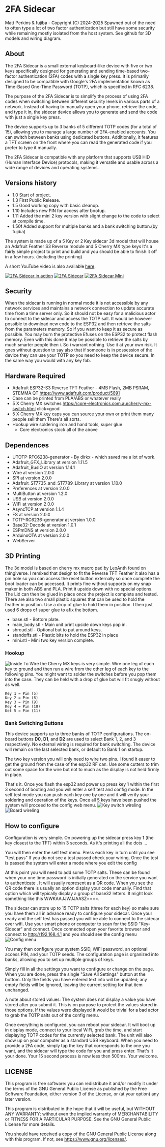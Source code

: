 # 2FA Sidecar

Matt Perkins & fujiba - Copyright (C) 2024-2025
Spawned out of the need to often type a lot of two factor authentication
but still have some security while remaining mostly isolated from the host system.
See github for 3D models and wiring diagram.

## About

The 2FA Sidecar is a small external keyboard-like device with five or two keys specifically designed for generating and sending time-based two-factor authentication (2FA) codes with a single key press. It is primarily designed to be compatible with Google's 2FA implementation known as Time-Based One-Time Password (TOTP), which is specified in RFC 6238.

The purpose of the 2FA Sidecar is to simplify the process of using 2FA codes when switching between different security levels in various parts of a network. Instead of having to manually open your phone, retrieve the code, and type it in, the sidecar device allows you to generate and send the code with just a single key press.

The device supports up to 3 banks of 5 different TOTP codes (for a total of 15), allowing you to manage a large number of 2FA-enabled accounts. You can switch between banks using dedicated buttons. Additionally, it features a TFT screen on the front where you can read the generated code if you prefer to type it manually.

The 2FA Sidecar is compatible with any platform that supports USB HID (Human Interface Device) protocols, making it versatile and usable across a wide range of devices and operating systems.

## Versions history

- 1.0 Start of project.
- 1.3 First Public Release.
- 1.5 Good working copy with basic cleanup.
- 1.10 Includes new PIN for access after bootup.
- 1.11 Added the mini 2 key version with slight change to the code to select at compile time.
- 1.50f Added support for multiple banks and a bank switching button.(by fujiba)

The system is made up of a 5 Key or 2 Key sidecar 3d model that will house an Adafruit Feather S3 Reverse module and 5 Cherry MX type keys It's a fairly simple project to print and build and you should be able to finish it off in a few hours. (including the printing)

A short YouTube video is also available [here](https://www.youtube.com/embed/u4l2TvUD5HY).

[![2FA Sidecar in action](images/sidecar-image.jpeg)](https://www.youtube.com/embed/u4l2TvUD5HY)
[![2FA Sidecar](images/sidecar2-image.jpeg)](https://www.youtube.com/embed/u4l2TvUD5HY)
[![2FA Sidecar Mini](images/mini.jpeg)](https://www.youtube.com/embed/u4l2TvUD5HY)

## Security

When the sidecar is running in normal mode it is not accessible by any network services and maintains a network connection to update accurate time from a time server only. So it should not be easy for a malicious actor to connect to the sidecar and access the TOTP salt. It would be however possible to download new code to the ESP32 and then retrieve the salts from the parameters memory. So if you want to keep it as secure as possible. You may burn the protective Efuses on the ESP32 to protect flash memory. Even with this done it may be possible to retrieve the salts by much smarter people then i. So i warrant nothing. Use it at your own risk. It goes without question to say also that if someone is in possession of the device they can use your TOTP so you need to keep the device secure. In the same way you would with any key fob.

## Hardware Required

- Adafruit ESP32-S3 Reverse TFT Feather - 4MB Flash, 2MB PSRAM, STEMMA QT https://www.adafruit.com/product/5691
- Case can be printed from PLA/ABS or whatever really
- 5 X Cherry MX switches https://core-electronics.com.au/cherry-mx-switch.html click=good
- 5 X Cherry MX key caps you can source your own or print them many people sell them There's all sorts.
- Hookup wire soldering iron and hand tools, super glue
  - Core electronics stock all of the above

## Dependences

- UTOTP-RFC6238-generator - By dirkx - which saved me a lot of work.
- Adafruit_GFX_Library at version 1.11.5
- Adafruit_BusIO at version 1.14.1
- Wire at version 2.0.0
- SPI at version 2.0.0
- Adafruit_ST7735_and_ST7789_Library at version 1.10.0
- Preferences at version 2.0.0
- MultiButton at version 1.2.0
- USB at version 2.0.0
- WiFi at version 2.0.0
- AsyncTCP at version 1.1.4
- FS at version 2.0.0
- TOTP-RC6236-generator at version 1.0.0
- Base32-Decode at version 1.0.1
- ESPmDNS at version 2.0.0
- ArduinoOTA at version 2.0.0
- WebServer

## 3D Printing

The 3d model is based on cherry mx macro pad by LeoAnth found on thingiverse. I remixed that design to fit the Reverse TFT Feather it also has a pin hole so you can access the reset button externally so once complete the boot loader can be accessed. It prints fine without supports on my snap maker in both ABS and PLA. Print it upside down with no special options. The Lid can then be glued in place once the project is complete and tested. There are also two small plastic squares that can be used to hold the feather in position. Use a drop of glue to hold them in position. I then just used 6 drops of super glue to afix the bottom.

- base.stl - Bottom plate.
- main_body.stl - Main unit print upside down keys pop in.
- shroud.stl - Optional but to put around keys.
- standoffs.stl - Plastic bits to hold the ESP32 in place
- mini.stl - Mini two key version complete.

### Hookup

![Inside](images/insides.jpeg)
To Wire the Cherry MX keys is very simple. Wire one leg of each key to ground and then run a wire from the other leg of each key to the following pins. You might want to solder the switches before you pop them into the case. They can be held with a drop of glue but will fit snugly without as well.

```text
Key 1 = Pin (5)
Key 2 = Pin (6)
Key 3 = Pin (9)
Key 4 = Pin (10)
Ket 5 = Pin (11)
```

### Bank Switching Buttons

This device supports up to three banks of TOTP configurations. The on-board buttons <b>D0</b>, <b>D1</b>, and <b>D2</b> are used to select Bank 1, 2, and 3 respectively. No external wiring is required for bank switching. The device will remain on the last selected bank, or default to Bank 1 on startup.</p>

The two key version you will only need to wire two pins. I found it easer to get the ground from the case of the esp32 RF can. Use some cutters to trim out some space for the wire but not to much as the display is not held firmly in place.

That's it. Once you flash the esp32 and power up press key 1 within the first 3 second of booting and you will enter a self test and config mode. In the self test mode you can push each key one by one and it will verify your soldering and operation of the keys. Once all 5 keys have been pushed the system will proceed to the config web menu.
![Key switch wireling](images/wire1.jpeg)
![Board wireling](images/wire2.jpeg)

## How to configure

Configuration is very simple. On powering up the sidecar press key 1 (the key closest to the TFT) within 3 seconds. As it's printing all the dots ...

You will then enter the self test menu. Press each key in turn until you see "test pass" If you do not see a test passed check your wiring. Once the test is passed the system will enter a mode where you edit the config

At this point you will need to add some TOTP salts. These can be found when your one time password is initially generated on the service you want to authenticate . It will usually represent as a QR code. When you see the QR code there is usually an option display your code manually. Find that option which will typically display a group of base32 letters. It might look something like this WWKAAJJWJJAASZ====.

The sidecar can store up to 15 TOTP salts (three for each key) so make sure you have them all in advance ready to configure your sidecar. Once your ready and the self test has passed you will be able to connect to the sidecar over wifi. Use your smart phone or computer to scan for the SSID "Key-Sidecar" and connect. Once connected open your favorite browser and connect to http://192.168.4.1 and you should see the config menu
![Config menu](images/sidecar-menu-with-bank.png)

You may then configure your system SSID, WiFi password, an optional access PIN, and your TOTP seeds. The configuration page is organized into banks, allowing you to set up multiple groups of keys.

Simply fill in all the settings you want to configure or change on the page. When you are done, press the single "Save All Settings" button at the bottom. Only the fields you have entered text into will be updated; any empty fields will be ignored, leaving the current setting for that item unchanged.

A note about stored values: The system does not display a value you have stored after you submit it. This is on purpose to protect the values stored in those options. If the values were displayed it would be trivial for a bad actor to grab the TOTP salts out of the config menu.

Once everything is configured, you can reboot your sidecar. It will boot up in display mode, connect to your local WiFi, grab the time, and start displaying TOTP codes for the currently selected bank. The unit will also show up on your computer as a standard USB keyboard. When you need to provide a 2FA code, simply tap the key that corresponds to the one you want, and the sidecar will type the code for you and press enter.
That's it your done. Your 15 second process is now less then 500ms. Your welcome.

## LICENSE

This program is free software: you can redistribute it and/or modify
it under the terms of the GNU General Public License as published by
the Free Software Foundation, either version 3 of the License, or
(at your option) any later version.

This program is distributed in the hope that it will be useful,
but WITHOUT ANY WARRANTY; without even the implied warranty of
MERCHANTABILITY or FITNESS FOR A PARTICULAR PURPOSE. See the
GNU General Public License for more details.

You should have received a copy of the GNU General Public License
along with this program. If not, see <https://www.gnu.org/licenses/>.
